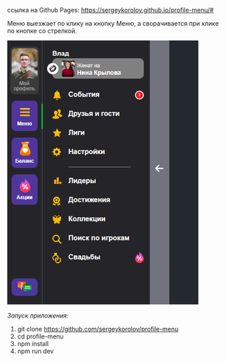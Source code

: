 ссылка на Github Pages: https://sergeykorolov.github.io/profile-menu/#

Меню выезжает по клику на кнопку Меню, 
а сворачивается при клике по кнопке со стрелкой.

![area](images/demo-img.png)

_Запуск приложения:_
1. git clone https://github.com/sergeykorolov/profile-menu
2. cd profile-menu 
3. npm install
4. npm run dev